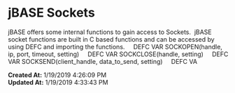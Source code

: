 # jBASE Sockets

jBASE offers some internal functions to gain access to Sockets.  jBASE socket functions are built in C based functions and can be accessed by using DEFC and importing the functions.     DEFC VAR SOCKOPEN(handle, ip, port, timeout, setting)     DEFC VAR SOCKCLOSE(handle, setting)     DEFC VAR SOCKSEND(client_handle, data_to_send, setting)     DEFC VA  

**Created At:** 1/19/2019 4:26:09 PM  
**Updated At:** 1/19/2019 4:33:43 PM  

